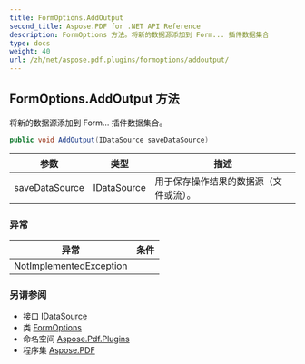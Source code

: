 ```yaml
---
title: FormOptions.AddOutput
second_title: Aspose.PDF for .NET API Reference
description: FormOptions 方法。将新的数据源添加到 Form... 插件数据集合
type: docs
weight: 40
url: /zh/net/aspose.pdf.plugins/formoptions/addoutput/
---
```

## FormOptions.AddOutput 方法

将新的数据源添加到 Form... 插件数据集合。

```csharp
public void AddOutput(IDataSource saveDataSource)
```

| 参数 | 类型 | 描述 |
| --- | --- | --- |
| saveDataSource | IDataSource | 用于保存操作结果的数据源（文件或流）。 |

### 异常

| 异常 | 条件 |
| --- | --- |
| NotImplementedException |  |

### 另请参阅

* 接口 [IDataSource](../../idatasource/)
* 类 [FormOptions](../)
* 命名空间 [Aspose.Pdf.Plugins](../../../aspose.pdf.plugins/)
* 程序集 [Aspose.PDF](../../../)